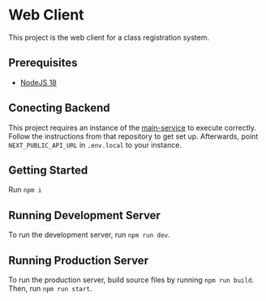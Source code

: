 # Web Client

This project is the web client for a class registration system.

## Prerequisites

- [NodeJS 18](https://nodejs.org)

## Conecting Backend

This project requires an instance of the [main-service](https://github.com/csci-3321-swe-project/main-service) to execute correctly. Follow the instructions from that repository to get set up. Afterwards, point `NEXT_PUBLIC_API_URL` in `.env.local` to your instance.

## Getting Started

Run `npm i`

## Running Development Server

To run the development server, run `npm run dev`.

## Running Production Server

To run the production server, build source files by running `npm run build`. Then, run `npm run start`.

